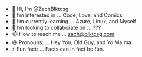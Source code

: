 - 👋 Hi, I’m @ZachBlktcsg
- 👀 I’m interested in ... Code, Love, and Comics
- 🌱 I’m currently learning ... Azure, Linux, and Myself
- 💞️ I’m looking to collaborate on ... ???
- 📫 How to reach me ... zach@blktcsg.com
- 😄 Pronouns: ... Hey You, Old Guy, and Yo Ma'ma
- ⚡ Fun fact: ... Facts can in fact be fun. 

<!---
ZachBlktcsg/ZachBlktcsg is a ✨ special ✨ repository because its `README.md` (this file) appears on your GitHub profile.
You can click the Preview link to take a look at your changes.
--->
